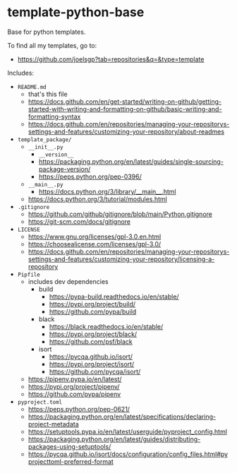 # template-python-base
Base for python templates.

To find all my templates, go to:
- https://github.com/joelsgp?tab=repositories&q=&type=template

Includes:
- `README.md`
    - that's this file
    - https://docs.github.com/en/get-started/writing-on-github/getting-started-with-writing-and-formatting-on-github/basic-writing-and-formatting-syntax
    - https://docs.github.com/en/repositories/managing-your-repositorys-settings-and-features/customizing-your-repository/about-readmes
- `template_package/`
    - `__init__.py`
        - `__version__`
        - https://packaging.python.org/en/latest/guides/single-sourcing-package-version/
        - https://peps.python.org/pep-0396/
    - `__main__.py`
        - https://docs.python.org/3/library/__main__.html
    - https://docs.python.org/3/tutorial/modules.html
- `.gitignore`
    - https://github.com/github/gitignore/blob/main/Python.gitignore
    - https://git-scm.com/docs/gitignore
- `LICENSE`
    - https://www.gnu.org/licenses/gpl-3.0.en.html
    - https://choosealicense.com/licenses/gpl-3.0/
    - https://docs.github.com/en/repositories/managing-your-repositorys-settings-and-features/customizing-your-repository/licensing-a-repository
- `Pipfile`
    - includes dev dependencies
        - build
            - https://pypa-build.readthedocs.io/en/stable/
            - https://pypi.org/project/build/
            - https://github.com/pypa/build
        - black
            - https://black.readthedocs.io/en/stable/
            - https://pypi.org/project/black/
            - https://github.com/psf/black
        - isort
            - https://pycqa.github.io/isort/
            - https://pypi.org/project/isort/
            - https://github.com/pycqa/isort/
    - https://pipenv.pypa.io/en/latest/
    - https://pypi.org/project/pipenv/
    - https://github.com/pypa/pipenv
- `pyproject.toml`
    - https://peps.python.org/pep-0621/
    - https://packaging.python.org/en/latest/specifications/declaring-project-metadata
    - https://setuptools.pypa.io/en/latest/userguide/pyproject_config.html
    - https://packaging.python.org/en/latest/guides/distributing-packages-using-setuptools/
    - https://pycqa.github.io/isort/docs/configuration/config_files.html#pyprojecttoml-preferred-format
